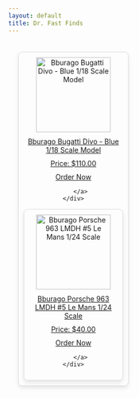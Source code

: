 ```yaml
---
layout: default
title: Dr. Fast Finds
---
```


<style>
.gallery {
    display: flex;
    flex-wrap: wrap;
    gap: 20px;
    justify-content: flex-start;
    padding: 20px;
}

.product {
    border: 1px solid #ddd;
    border-radius: 8px;
    padding: 10px;
    text-align: center;
    max-width: 200px;
    box-shadow: 0 4px 8px rgba(0, 0, 0, 0.1);
}

.product img {
    max-width: 100%;
    height: 150px;
    object-fit: cover;
    display: block;
    margin: 0 auto;
}

.product p {
    margin: 10px 0;
}

.buy-now, .add-to-cart {
    display: inline-block;
    padding: 10px 20px;
    margin-top: 10px;
    background-color: #007bff;
    color: #fff;
    text-decoration: none;
    border-radius: 5px;
    font-weight: bold;
    text-align: center;
}

.buy-now:hover, .add-to-cart:hover {
    background-color: #0056b3;
}
</style>


<div class="gallery">
    <div class="product">
        <a href="{{ site.baseurl }}/products/bugatti-divo">
            <img src="{{ site.baseurl }}/assets/images/divo.jpg" alt="Bburago Bugatti Divo - Blue 1/18 Scale Model">
            <p>Bburago Bugatti Divo - Blue 1/18 Scale Model</p>
            <p>Price: $110.00</p>
            <a href="{{ site.baseurl }}/order" class="order-now">Order Now</a>

        </a>
    </div>

<div class="product">
        <a href="{{ site.baseurl }}/products/porsche-963">
            <img src="{{ site.baseurl }}/assets/images/963.jpg" alt="Bburago Porsche 963 LMDH #5 Le Mans 1/24 Scale">
            <p>Bburago Porsche 963 LMDH #5 Le Mans 1/24 Scale</p>
            <p>Price: $40.00</p>
            <a href="{{ site.baseurl }}/order" class="order-now">Order Now</a>

        </a>
    </div>


</div>
